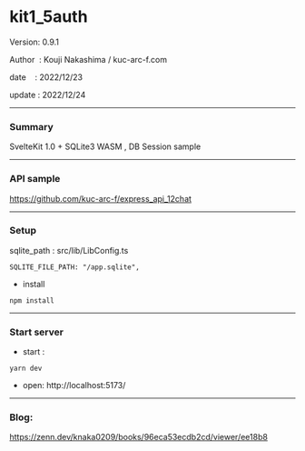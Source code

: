 ﻿# kit1_5auth

 Version: 0.9.1

 Author  : Kouji Nakashima / kuc-arc-f.com

 date    : 2022/12/23 

 update  : 2022/12/24 
 
***
### Summary

SvelteKit 1.0 + SQLite3 WASM , DB Session sample

***
### API sample

https://github.com/kuc-arc-f/express_api_12chat

***
### Setup


sqlite_path : src/lib/LibConfig.ts
```
SQLITE_FILE_PATH: "/app.sqlite",
```

* install
```
npm install
```

***
### Start server
* start :

```
yarn dev
```

* open: http://localhost:5173/

***
### Blog:

https://zenn.dev/knaka0209/books/96eca53ecdb2cd/viewer/ee18b8

